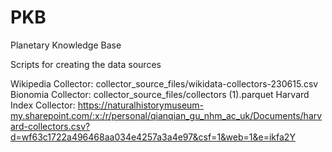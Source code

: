 # PKB
Planetary Knowledge Base

Scripts for creating the data sources

Wikipedia Collector: collector_source_files/wikidata-collectors-230615.csv
Bionomia Collector: collector_source_files/collectors (1).parquet
Harvard Index Collector: https://naturalhistorymuseum-my.sharepoint.com/:x:/r/personal/qianqian_gu_nhm_ac_uk/Documents/harvard-collectors.csv?d=wf63c1722a496468aa034e4257a3a4e97&csf=1&web=1&e=ikfa2Y
